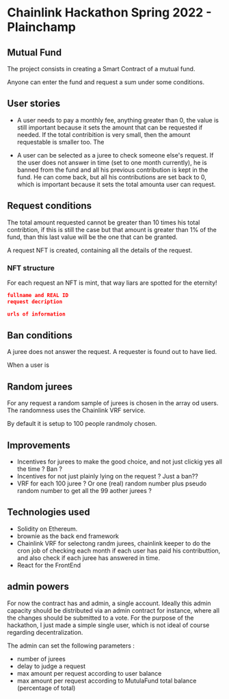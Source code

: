 # Chainlink Hackathon Spring 2022 - Plainchamp


## Mutual Fund

The project consists in creating a Smart Contract of a mutual fund.

Anyone can enter the fund and request a sum under some conditions.



## User stories

- A user needs to pay a monthly fee, anything greater than 0, the value is still important because it sets the amount that can be requested if needed. If the total contribition is very small, then the amount requestable is smaller too. The

- A user can be selected as a juree to check someone else's request. If the user does not answer in time (set to one month currently), he is banned from the fund and all his previous contribution is kept in the fund. He can come back, but all his contributions are set back to 0, which is important because it sets the total amounta user can request.





## Request conditions

The total amount requested cannot be greater than 10 times his total contribtion, if this is still the case but that amount is greater than 1% of the fund, than this last value will be the one that can be granted.

A request NFT is created, containing all the details of the request.

### NFT structure

For each request an NFT is mint, that way liars are spotted for the eternity!



```json
fullname and REAL ID
request decription

urls of information
```


## Ban conditions

A juree does not answer the request.
A requester is found out to have lied.

When a user is


## Random jurees

For any request a random sample of jurees is chosen in the array od users. The randomness uses the Chainlink VRF service.

By default it is setup to 100 people randmoly chosen.

## Improvements

- Incentives for jurees to make the good choice, and not just clickig yes all the time ? Ban ?
- Incentives for not just plainly lying on the request ? Just a ban??
- VRF for each 100 juree ? Or one (real) random number plus pseudo random number to get all the 99 aother jurees ?


## Technologies used

- Solidity on Ethereum.
- brownie as the back end framework
- Chainlink VRF for selectong randm jurees, chainlink keeper to do the cron job of checking each month if each user has paid his contributtion, and also check if each juree has answered in time.
- React for the FrontEnd


## admin powers

For now the contract has and admin, a single account. Ideally this admin capacity should be distributed via an admin contract for instance, where all the changes should be submitted to a vote. For the purpose of the hackathon, I just made a simple single user, which is not ideal of course regarding decentralization.

The admin can set the following parameters :

- number of jurees
- delay to judge a request
- max amount per request according to user balance
- max amount per request according to MutulaFund total balance (percentage of total)

